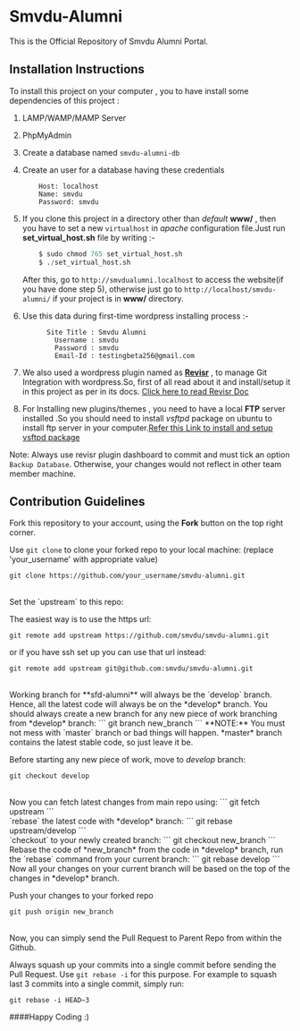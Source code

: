 Smvdu-Alumni
============
This is the Official Repository of Smvdu Alumni Portal.

## Installation Instructions

To install this project on your computer , you to have install some dependencies of this project :

1. LAMP/WAMP/MAMP Server

2. PhpMyAdmin

3. Create a database named `smvdu-alumni-db` 

4. Create an user for a database having these credentials

    ```
        Host: localhost
        Name: smvdu
        Password: smvdu
    ```

5. If you clone this project in a directory other than *default* **www/** , then you have to set a new `virtualhost` in *apache* configuration file.Just run **set_virtual_host.sh** file by writing :- 
    ```python
        $ sudo chmod 765 set_virtual_host.sh
        $ ./set_virtual_host.sh
    ```

    After this, go to `http://smvdualumni.localhost` to access the website(if you have done step 5), otherwise just go to `http://localhost/smvdu-alumni/` if your project is in **www/** directory.

6. Use this data during first-time wordpress installing process :-
    ```
          Site Title : Smvdu Alumni
            Username : smvdu
            Password : smvdu
            Email-Id : testingbeta256@gmail.com
    ``` 

7. We also used a wordpress plugin named as **[Revisr](http://revisr.io/)** , to manage Git Integration with wordpress.So, first of all read about it and install/setup it in this project as per in its docs. [Click here to read Revisr Doc](http://revisr.io/documentation/)

8. For Installing new plugins/themes , you need to have a local **FTP** server installed .So you should need to install *vsftpd* package on ubuntu to install ftp server in your computer.[Refer this Link to install and setup vsftpd package](http://www.krizna.com/ubuntu/setup-ftp-server-on-ubuntu-14-04-vsftpd/)

Note: Always use revisr plugin dashboard to commit and must tick an option `Backup Database`. Otherwise, your changes would not reflect in other team member machine.

## Contribution Guidelines

Fork this repository to your account, using the **Fork** button on the top right corner.

Use `git clone` to clone your forked repo to your local machine:
(replace 'your_username' with appropriate value)
```
git clone https://github.com/your_username/smvdu-alumni.git
```
<br>
Set the `upstream` to this repo:

The easiest way is to use the https url:
```
git remote add upstream https://github.com/smvdu/smvdu-alumni.git
```

or if you have ssh set up you can use that url instead:
```
git remote add upstream git@github.com:smvdu/smvdu-alumni.git
```

<br>
Working branch for **sfd-alumni** will always be the `develop` branch. Hence, all the latest code will always be on the *develop* branch.
You should always create a new branch for any new piece of work branching from *develop* branch:
```
git branch new_branch
```
**NOTE:** You must not mess with `master` branch or bad things will happen.
*master* branch contains the latest stable code, so just leave it be.

Before starting any new piece of work, move to *develop* branch:
```
git checkout develop
```
<br>
Now you can fetch latest changes from main repo using:
```
git fetch upstream
```
<br>
`rebase` the latest code with *develop* branch:
```
git rebase upstream/develop
```
<br>
`checkout` to your newly created branch:
```
git checkout new_branch
```
<br>
Rebase the code of *new_branch* from the code in *develop* branch, run the `rebase` command from your current branch:
```
git rebase develop
```
Now all your changes on your current branch will be based on the top of the changes in *develop* branch.

Push your changes to your forked repo
```
git push origin new_branch
```
<br>
Now, you can simply send the Pull Request to Parent Repo from within the Github.

Always squash up your commits into a single commit before sending the Pull Request. Use `git rebase -i` for this purpose. For example to squash last 3 commits into a single commit, simply run:
```
git rebase -i HEAD~3
```

####Happy Coding :)
